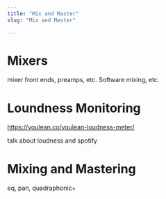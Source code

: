 ```yaml
---
title: "Mix and Master"
slug: "Mix and Master"

---
```


# Mixers

mixer front ends, preamps, etc. Software mixing, etc.

# Loundness Monitoring

https://youlean.co/youlean-loudness-meter/

talk about loudness and spotify


# Mixing and Mastering

eq, pan, quadraphonic+